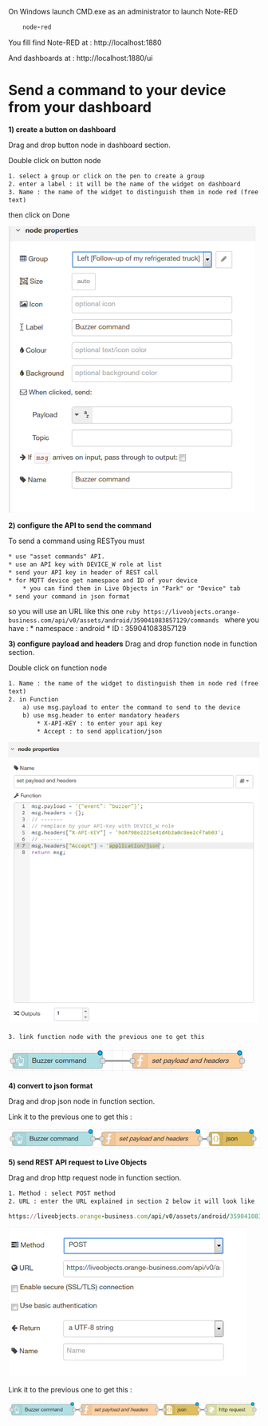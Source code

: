 On Windows launch CMD.exe as an administrator to launch Note-RED

```ruby
    node-red
```

You fill find Note-RED at : http://localhost:1880

And dashboards at : http://localhost:1880/ui

# Send a command to your device from your dashboard #

**1) create a button on dashboard**

Drag and drop button node in dashboard section.

Double click on button node 

	1. select a group or click on the pen to create a group
	2. enter a label : it will be the name of the widget on dashboard
	3. Name : the name of the widget to distinguish them in node red (free text)
then click on Done

![](img/configurebutton.png)

**2) configure the API to send the command**

To send a command using RESTyou must
	
	* use "asset commands" API. 
	* use an API key with DEVICE_W role at list
	* send your API key in header of REST call
	* for MQTT device get namespace and ID of your device 
		* you can find them in Live Objects in "Park" or "Device" tab
	* send your command in json format

so you will use an URL like this one
	```ruby
	https://liveobjects.orange-business.com/api/v0/assets/android/359041083857129/commands
	```
	where you have :
		* namespace : android
		* ID : 359041083857129
		
**3) configure payload and headers**
Drag and drop function node in function section.

Double click on function node 

	1. Name : the name of the widget to distinguish them in node red (free text) 
	2. in Function 
		a) use msg.payload to enter the command to send to the device
		b) use msg.header to enter mandatory headers
			* X-API-KEY : to enter your api key 
			* Accept : to send application/json
	
![](img/headerpayload.png)

	3. link function node with the previous one to get this

![](img/flowfunctionbutton.png)

**4) convert to json format**	

Drag and drop json node in function section.

Link it to the previous one to get this :

![](img/flowjsonfunctionbutton.png)

**5) send REST API request to Live Objects**	

Drag and drop http request node in function section.

	1. Method : select POST method
	2. URL : enter the URL explained in section 2 below it will look like 
	
```ruby
https://liveobjects.orange-business.com/api/v0/assets/android/359041083857129/commands
```

![](img/confighttprequest.png)

Link it to the previous one to get this :

![](img/commandflow.png)
